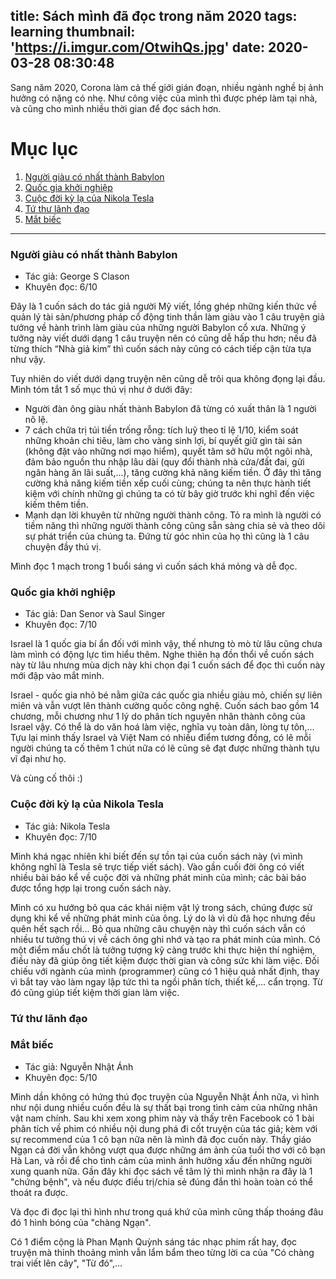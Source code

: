 title: Sách mình đã đọc trong năm 2020
tags: learning
thumbnail: 'https://i.imgur.com/OtwihQs.jpg'
date: 2020-03-28 08:30:48
---
Sang năm 2020, Corona làm cả thế giới gián đoạn, nhiều ngành nghề bị ảnh hưởng có nặng có nhẹ. Như công việc của mình thì được phép làm tại nhà, và cũng cho mình nhiều thời gian để đọc sách hơn. 

<!-- more -->


# Mục lục

1. [Người giàu có nhất thành Babylon](#nguoi-giau-co-nhat-thanh-babylon)
2. [Quốc gia khởi nghiệp](#quoc-gia-khoi-nghiep)
3. [Cuộc đời kỳ lạ của Nikola Tesla](#cuoc-doi-ky-la-cua-nikola-tesla)
4. [Tứ thư lãnh đạo](#)
5. [Mắt biếc](#mat-biec)


***

### <a name="nguoi-giau-co-nhat-thanh-babylon">Người giàu có nhất thành Babylon</a>

- Tác giả: George S  Clason
- Khuyên đọc: 6/10

Đây là 1 cuốn sách do tác giả người Mỹ viết, lồng ghép những kiến thức về quản lý tài sản/phương pháp cổ động tinh thần làm giàu vào 1 câu truyện giả tưởng về hành trình làm giàu của những người Babylon cổ xưa. Những ý tưởng này viết dưới dạng 1 câu truyện nên có cũng dễ hấp thu hơn; nếu đã từng thích “Nhà giả kim” thì cuốn sách này cũng có cách tiếp cận từa tựa như vậy.

Tuy nhiên do viết dưới dạng truyện nên cũng dễ trôi qua không đọng lại đầu. Mình tóm tắt 1 số mục thú vị như ở dưới đây:
- Người đàn ông giàu nhất thành Babylon đã từng có xuất thân là 1 người nô lệ.
- 7 cách chữa trị túi tiền trống rỗng: tích luỹ theo tỉ lệ 1/10, kiểm soát những khoản chi tiêu, làm cho vàng sinh lợi, bí quyết giữ gìn tài sản (không đặt vào những nơi mạo hiểm), quyết tâm sở hữu một ngôi nhà, đảm bảo nguồn thu nhập lâu dài (quy đổi thành nhà cửa/đất đai, gửi ngân hàng ăn lãi suất,...), tăng cường khả năng kiếm tiền. Ở đây thì tăng cường khả năng kiếm tiền xếp cuối cùng; chúng ta nên thực hành tiết kiệm với chính những gì chúng ta có từ bây giờ trước khi nghĩ đến việc kiếm thêm tiền.
- Mạnh dạn lời khuyên từ những người thành công. Tỏ ra mình là người có tiềm năng thì những người thành công cũng sẵn sàng chia sẻ và theo dõi sự phát triển của chúng ta. Đứng từ góc nhìn của họ thì cũng là 1 câu chuyện đầy thú vị.

Mình đọc 1 mạch trong 1 buổi sáng vì cuốn sách khá mỏng và dễ đọc.

### <a name="quoc-gia-khoi-nghiep">Quốc gia khởi nghiệp</a>

- Tác giả: Dan Senor và Saul Singer
- Khuyên đọc: 7/10

Israel là 1 quốc gia bí ẩn đối với mình vậy, thế nhưng tò mò từ lâu cũng chưa làm mình có động lực tìm hiểu thêm. Nghe thiên hạ đồn thổi về cuốn sách này từ lâu nhưng mùa dịch này khi chọn đại 1 cuốn sách để đọc thì cuốn này mới đập vào mắt minh.

Israel - quốc gia nhỏ bé nằm giữa các quốc gia nhiều giàu mỏ, chiến sự liên miên và vẫn vượt lên thành cường quốc công nghệ. Cuốn sách bao gồm 14 chương, mỗi chương như 1 lý do phân tích nguyên nhân thành công của Israel vậy. Có thể là do văn hoá làm việc, nghĩa vụ toàn dân, lòng tự tôn,... Tựu lại mình thấy Israel và Việt Nam có nhiều điểm tương đồng, có lẽ mỗi người chúng ta cố thêm 1 chút nữa có lẽ cũng sẽ đạt được những thành tựu vĩ đại như họ.

Và cùng cố thôi :)

### <a name="cuoc-doi-ky-la-cua-nikola-tesla">Cuộc đời kỳ lạ của Nikola Tesla</a>

- Tác giả: Nikola Tesla 
- Khuyên đọc: 7/10

Mình khá ngạc nhiên khi biết đến sự tồn tại của cuốn sách này (vì mình không nghĩ là Tesla sẽ trực tiếp viết sách). Vào gần cuối đời ông có viết nhiều bài báo kể về cuộc đời và những phát minh của mình; các bài báo được tổng hợp lại trong cuốn sách này.

Mình có xu hướng bỏ qua các khái niệm vật lý trong sách, chúng được sử dụng khi kể về những phát minh của ông. Lý do là vì dù đã học nhưng đều quên hết sạch rồi... Bỏ qua những câu chuyện này thì cuốn sách vẫn có nhiều tư tưởng thú vị về cách ông ghi nhớ và tạo ra phát minh của mình. Có một điểm mấu chốt là tưởng tượng kỹ càng trước khi thực hiện thí nghiệm, điều này đã giúp ông tiết kiệm được thời gian và công sức khi làm việc. Đối chiếu với ngành của mình (programmer) cũng có 1 hiệu quả nhất định, thay vì bắt tay vào làm ngay lập tức thì ta ngồi phân tích, thiết kế,... cẩn trọng. Từ đó cũng giúp tiết kiệm thời gian làm việc. 

### <a name="tu-thu-lanh-dao">Tứ thư lãnh đạo</a>

### <a name="mat-biec">Mắt biếc</a>

- Tác giả: Nguyễn Nhật Ánh 
- Khuyên đọc: 5/10

Mình dần không có hứng thú đọc truyện của Nguyễn Nhật Ánh nữa, vì hình như nội dung nhiều cuốn đều là sự thất bại trong tình cảm của những nhân vật nam chính. Sau khi xem xong phim này và thấy trên Facebook có 1 bài phân tích về phim có nhiều nội dung phá đi cốt truyện của tác giả; kèm với sự recommend của 1 cô bạn nữa nên là mình đã đọc cuốn này. Thầy giáo Ngạn cả đời vẫn không vượt qua được những ám ảnh của tuổi thơ với cô bạn Hà Lan, và rồi để cho tình cảm của mình ảnh hưởng xấu đến những người xung quanh nữa. Gần đây khi đọc sách về tâm lý thì mình nhận ra đây là 1 "chứng bệnh", và nếu được điều trị/chia sẻ đúng đắn thì hoàn toàn có thể thoát ra được.

Và đọc đi đọc lại thì hình như trong quá khứ của mình cũng thấp thoáng đâu đó 1 hình bóng của "chàng Ngạn".

Có 1 điểm cộng là Phan Mạnh Quỳnh sáng tác nhạc phim rất hay, đọc truyện mà thỉnh thoảng mình vẫn lẩm bẩm theo từng lời ca của "Có chàng trai viết lên cây", "Từ đó",...

